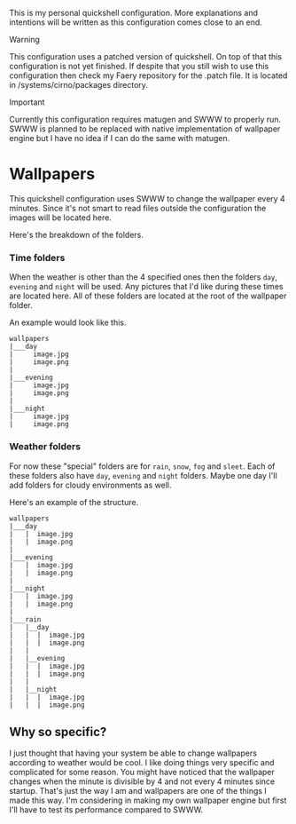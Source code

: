 This is my personal quickshell configuration. More explanations and intentions will be written as this configuration comes close to an end.

> [!Warning]
> This configuration uses a patched version of quickshell. On top of that this configuration is not yet finished.
> If despite that you still wish to use this configuration then check my Faery repository for the .patch file.
> It is located in /systems/cirno/packages directory.

> [!Important]
> Currently this configuration requires matugen and SWWW to properly run.
> SWWW is planned to be replaced with native implementation of wallpaper engine but I have no idea if I can do the same with matugen.

# Wallpapers

This quickshell configuration uses SWWW to change the wallpaper every 4 minutes. 
Since it's not smart to read files outside the configuration the images will be located here.

Here's the breakdown of the folders.

### Time folders
When the weather is other than the 4 specified ones then the folders ``day``, ``evening`` and ``night`` will be used. Any pictures that I'd like during these times are located here. All of these folders are located at the root of the wallpaper folder. 

An example would look like this.

```
wallpapers
|___day
|     image.jpg
|     image.png
|
|___evening
|     image.jpg
|     image.png
|
|___night
|     image.jpg
|     image.png
```

### Weather folders
For now these "special" folders are for ``rain``, ``snow``, ``fog`` and ``sleet``. Each of these folders also have ``day``, ``evening`` and ``night`` folders. Maybe one day I'll add folders for cloudy environments as well. 

Here's an example of the structure.

```
wallpapers
|___day
|   |  image.jpg
|   |  image.png
|
|___evening
|   |  image.jpg
|   |  image.png
|
|___night
|   |  image.jpg
|   |  image.png
|
|___rain
|   |__day
|   |  |  image.jpg
|   |  |  image.png
|   |  
|   |__evening
|   |  |  image.jpg
|   |  |  image.png
|   |
|   |__night
|   |  |  image.jpg
|   |  |  image.png
```

## Why so specific?
I just thought that having your system be able to change wallpapers according to weather would be cool. I like doing things very specific and complicated for some reason. You might have noticed that the wallpaper changes when the minute is divisible by 4 and not every 4 minutes since startup. That's just the way I am and wallpapers are one of the things I made this way. I'm considering in making my own wallpaper engine but first I'll have to test its performance compared to SWWW.


